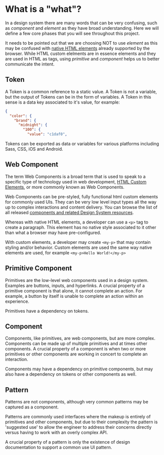 # What is a "what"?

In a design system there are many words that can be very confusing, such as _component_ and _element_ as they have broad understanding. Here we will define a few core phases that you will see throughout this project.

It needs to be pointed out that we are choosing NOT to use _element_ as this may be confused with [native HTML elements](https://developer.mozilla.org/en-US/docs/Web/HTML/Element) already supported by the browser. While HTML custom elelments are in essence elements and they are used in HTML as tags, using _primitive_ and _component_ helps us to better communicate the intent.

## Token

A Token is a common reference to a static value. A Token is not a variable, but the output of Tokens can be in the form of variables. A Token in this sense is a data key associated to it's value, for example:

```json
{
  "color": {
    "brand": {
      "midnight": {
        "100": {
          "value": "c1daf0",
```

Tokens can be exported as data or variables for various platforms including Sass, CSS, iOS and Android.

## Web Component

The term Web Components is a broad term that is used to speak to a specific type of technology used in web development, [HTML Custom Elements](https://developer.mozilla.org/en-US/docs/Web/Web_Components/Using_custom_elements), or more commonly known as Web Components.

Web Components can be pre-styled, fully functional html custom elements for commonly used UIs. They can be very low level input types all the way up to complex interactions and content delivery. You can browse the list of all released [components and related Design System resources](/component-status).

Whereas with native HTML elements, a developer can use a `<p>` tag to create a paragraph. This element has no native style associated to it other than what a browser may have pre-configured.

With custom elements, a developer may create `<my-p>` that may contain styling and/or behavior. Custom elements are used the same way native elements are used, for example `<my-p>Hello World!</my-p>`

## Primitive Component

Primitives are the low-level web components used in a design system. Examples are buttons, inputs, and hyperlinks. A crucial property of a primitive component is that alone, it cannot complete an action. For example, a button by itself is unable to complete an action within an experience.

Primitives have a dependency on tokens.

## Component

Components, like primitives, are web components, but are more complex. Components can be made up of multiple primitives and at times other components. A crucial property of a component is when two or more primitives or other components  are working in concert to complete an interaction.

Components may have a dependency on primitive components, but may also have a dependency on tokens or other components as well.

## Pattern

Patterns are not components, although very common patterns may be captured as a component.

Patterns are commonly used interfaces where the makeup is entirely of primitives and other components, but due to their complexity the pattern is 'suggested use' to allow the engineer to address their concerns directly versus having to work with an overly complex API.

A crucial property of a pattern is only the existence of design documentation to support a common use UI pattern.
